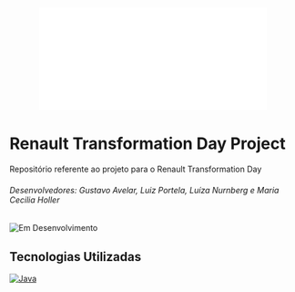 
<p align="center">
  <img src="img/renaultLogo.png" alt="Renault Logo" width="400" height="180">
</p>

# Renault Transformation Day Project

Repositório referente ao projeto para o Renault Transformation Day

###### Desenvolvedores: Gustavo Avelar, Luiz Portela, Luíza Nurnberg e Maria Cecilia Holler

![Em Desenvolvimento](https://img.shields.io/badge/Status-Em_Desenvolvimento-green)

## Tecnologias Utilizadas
[![Java](https://skillicons.dev/icons?i=java)](https://www.java.com)
